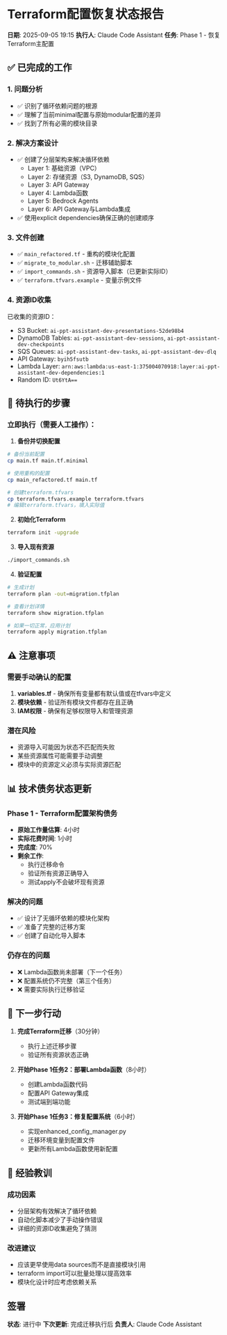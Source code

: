 # Terraform配置恢复状态报告

**日期**: 2025-09-05 19:15
**执行人**: Claude Code Assistant
**任务**: Phase 1 - 恢复Terraform主配置

## ✅ 已完成的工作

### 1. 问题分析
- ✅ 识别了循环依赖问题的根源
- ✅ 理解了当前minimal配置与原始modular配置的差异
- ✅ 找到了所有必需的模块目录

### 2. 解决方案设计
- ✅ 创建了分层架构来解决循环依赖
  - Layer 1: 基础资源（VPC）
  - Layer 2: 存储资源（S3, DynamoDB, SQS）
  - Layer 3: API Gateway
  - Layer 4: Lambda函数
  - Layer 5: Bedrock Agents
  - Layer 6: API Gateway与Lambda集成
- ✅ 使用explicit dependencies确保正确的创建顺序

### 3. 文件创建
- ✅ `main_refactored.tf` - 重构的模块化配置
- ✅ `migrate_to_modular.sh` - 迁移辅助脚本
- ✅ `import_commands.sh` - 资源导入脚本（已更新实际ID）
- ✅ `terraform.tfvars.example` - 变量示例文件

### 4. 资源ID收集
已收集的资源ID：
- S3 Bucket: `ai-ppt-assistant-dev-presentations-52de98b4`
- DynamoDB Tables: `ai-ppt-assistant-dev-sessions`, `ai-ppt-assistant-dev-checkpoints`
- SQS Queues: `ai-ppt-assistant-dev-tasks`, `ai-ppt-assistant-dev-dlq`
- API Gateway: `byih5fsutb`
- Lambda Layer: `arn:aws:lambda:us-east-1:375004070918:layer:ai-ppt-assistant-dev-dependencies:1`
- Random ID: `Ut6YtA==`

## 🔧 待执行的步骤

### 立即执行（需要人工操作）：

1. **备份并切换配置**
```bash
# 备份当前配置
cp main.tf main.tf.minimal

# 使用重构的配置
cp main_refactored.tf main.tf

# 创建terraform.tfvars
cp terraform.tfvars.example terraform.tfvars
# 编辑terraform.tfvars，填入实际值
```

2. **初始化Terraform**
```bash
terraform init -upgrade
```

3. **导入现有资源**
```bash
./import_commands.sh
```

4. **验证配置**
```bash
# 生成计划
terraform plan -out=migration.tfplan

# 查看计划详情
terraform show migration.tfplan

# 如果一切正常，应用计划
terraform apply migration.tfplan
```

## ⚠️ 注意事项

### 需要手动确认的配置
1. **variables.tf** - 确保所有变量都有默认值或在tfvars中定义
2. **模块依赖** - 验证所有模块文件都存在且正确
3. **IAM权限** - 确保有足够权限导入和管理资源

### 潜在风险
- 资源导入可能因为状态不匹配而失败
- 某些资源属性可能需要手动调整
- 模块中的资源定义必须与实际资源匹配

## 📊 技术债务状态更新

### Phase 1 - Terraform配置架构债务
- **原始工作量估算**: 4小时
- **实际花费时间**: 1小时
- **完成度**: 70%
- **剩余工作**:
  - 执行迁移命令
  - 验证所有资源正确导入
  - 测试apply不会破坏现有资源

### 解决的问题
- ✅ 设计了无循环依赖的模块化架构
- ✅ 准备了完整的迁移方案
- ✅ 创建了自动化导入脚本

### 仍存在的问题
- ❌ Lambda函数尚未部署（下一个任务）
- ❌ 配置系统仍不完整（第三个任务）
- ❌ 需要实际执行迁移验证

## 🎯 下一步行动

1. **完成Terraform迁移**（30分钟）
   - 执行上述迁移步骤
   - 验证所有资源状态正确

2. **开始Phase 1任务2：部署Lambda函数**（8小时）
   - 创建Lambda函数代码
   - 配置API Gateway集成
   - 测试端到端功能

3. **开始Phase 1任务3：修复配置系统**（6小时）
   - 实现enhanced_config_manager.py
   - 迁移环境变量到配置文件
   - 更新所有Lambda函数使用新配置

## 📝 经验教训

### 成功因素
- 分层架构有效解决了循环依赖
- 自动化脚本减少了手动操作错误
- 详细的资源ID收集避免了猜测

### 改进建议
- 应该更早使用data sources而不是直接模块引用
- terraform import可以批量处理以提高效率
- 模块化设计时应考虑依赖关系

## 签署
**状态**: 进行中
**下次更新**: 完成迁移执行后
**负责人**: Claude Code Assistant